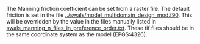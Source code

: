 The Manning friction coefficient can be set from a raster file. The default friction is set in the file [../swals/model_multidomain_design_mod.f90](../swals/model_multidomain_design_mod.f90). This will be overridden by the value in the files manually listed in [swals_manning_n_files_in_preference_order.txt](../friction/swals_manning_n_files_in_preference_order.txt). These tif files should be in the same coordinate system as the model (EPGS:4326).
